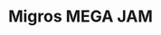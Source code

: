 ---
ee_id_thing: '192'
site: '1'
type: '2'
inv_num: 2005-028
add_credit:
url: 2005-028-migros-nintendo-mega-jam
title: Migros MEGA JAM
year: '2005'
display_year: '2005'
medium: Sharpie on CDs.
dims:
pitch: "Free CD given away during exhibition. Edition unknown. \n"
ps: |-
  ​​For a few years, 4 every show I did I had free CD takeaways with music on them (or were they 5$?, I can't remember). This CD was both given away, and played during a show I

  did at the Migros museum in 2005. The music was an improvisation on a Nintendo NES music sequencer I was working on at the time, and which would eventually power the music in a vid I made that year called Super Mario Movie.&nbsp; :)
live_url:
youtube:
related_code:
imgs: migros-jam-2005-028-full-database-ih.jpg
subheading:
download:
commission:
related: "[20] 2005-001 Super Mario Movie - supermariomovie"
layout: things-i-made
---